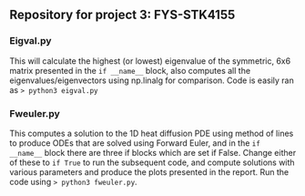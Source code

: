 ## Repository for project 3: FYS-STK4155

### Eigval.py
This will calculate the highest (or lowest) eigenvalue of the symmetric, 6x6 matrix presented in the
`if __name__` block, also computes all the eigenvalues/eigenvectors using np.linalg for comparison.
Code is easily ran as `> python3 eigval.py`

### Fweuler.py
This computes a solution to the 1D heat  diffusion PDE using method of lines to produce ODEs that are solved using Forward Euler, and in the `if __name__` block there are three if blocks 
which are set if False. Change either of these to `if True` to run the subsequent code, and compute solutions with various 
parameters and produce the plots presented in the report. Run the code using `> python3 fweuler.py`.
